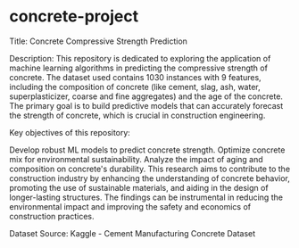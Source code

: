 # concrete-project
Title: Concrete Compressive Strength Prediction

Description:
This repository is dedicated to exploring the application of machine learning algorithms in predicting the compressive strength of concrete. The dataset used contains 1030 instances with 9 features, including the composition of concrete (like cement, slag, ash, water, superplasticizer, coarse and fine aggregates) and the age of the concrete. The primary goal is to build predictive models that can accurately forecast the strength of concrete, which is crucial in construction engineering.

Key objectives of this repository:

Develop robust ML models to predict concrete strength.
Optimize concrete mix for environmental sustainability.
Analyze the impact of aging and composition on concrete's durability.
This research aims to contribute to the construction industry by enhancing the understanding of concrete behavior, promoting the use of sustainable materials, and aiding in the design of longer-lasting structures. The findings can be instrumental in reducing the environmental impact and improving the safety and economics of construction practices.

Dataset Source: Kaggle - Cement Manufacturing Concrete Dataset
